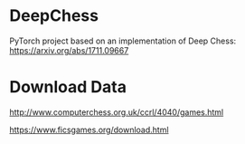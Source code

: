 # DeepChess
PyTorch project based on an implementation of Deep Chess: https://arxiv.org/abs/1711.09667

# Download Data
http://www.computerchess.org.uk/ccrl/4040/games.html

https://www.ficsgames.org/download.html
